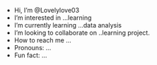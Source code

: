 -  Hi, I’m @Lovelylove03
-  I’m interested in ...learning
- I’m currently learning ...data analysis
-  I’m looking to collaborate on ..learning project.
- How to reach me ...
-  Pronouns: ...
-  Fun fact: ...

<!---
Lovelylove03/Lovelylove03 is a ✨ special ✨ repository because its `README.md` (this file) appears on your GitHub profile.
You can click the Preview link to take a look at your changes.
--->
